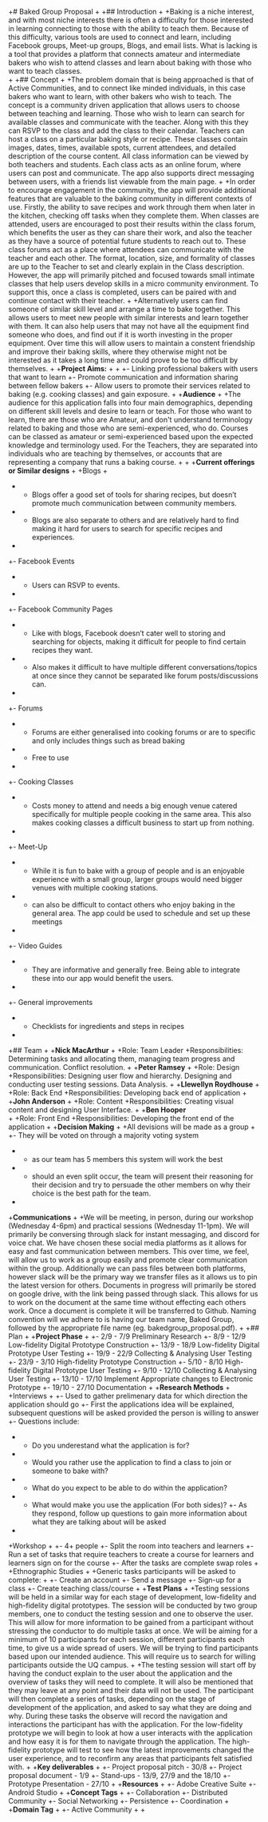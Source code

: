 +# Baked Group Proposal
 +
 +## Introduction
 +
 +Baking is a niche interest, and with most niche interests there is often a difficulty for those interested in learning connecting to those with the ability to teach them. Because of this difficulty, various tools are used to connect and learn, including Facebook groups, Meet-up groups, Blogs, and email lists. What is lacking is a tool that provides a platform that connects amateur and intermediate bakers who wish to attend classes and learn about baking with those who want to teach classes.                                                    
 +
 +## Concept
 +
 +The problem domain that is being approached is that of Active Communities, and to connect like minded individuals, in this case bakers who want to learn, with other bakers who wish to teach. The concept is a community driven application that allows users to choose between teaching and learning. Those who wish to learn can search for available classes and communicate with the teacher. Along with this they can RSVP to the class and add the class to their calendar.  Teachers can host a class on a particular baking style or recipe. These classes contain images, dates, times, available spots, current attendees, and detailed description of the course content. All class information can be viewed by both teachers and students.  Each class acts as an online forum, where users can post and communicate. The app also supports direct messaging between users, with a friends list viewable from the main page. 
 +
 +In order to encourage engagement in the community, the app will provide additional features that are valuable to the baking community in different contexts of use. Firstly, the ability to save recipes and work through them when later in the kitchen, checking off tasks when they complete them. When classes are attended, users are encouraged to post their results within the class forum, which benefits the user as they can share their work, and also the teacher as they have a source of potential future students to reach out to. These class forums act as a place where attendees can communicate with the teacher and each other.  The format, location, size, and formality of classes are up to the Teacher to set and clearly explain in the Class description. However, the app will primarily pitched and focused towards small intimate classes that help users develop skills in a micro community environment. To support this, once a class is completed, users can be paired with and continue contact with their teacher. 
 +
 +Alternatively users can find someone of similar skill level and arrange a time to bake together. This allows users to meet new people with similar interests and learn together with them. It can also help users that may not have all the equipment find someone who does, and find out if it is worth investing in the proper equipment. Over time this will allow users to maintain a constent friendship and improve their baking skills, where they otherwise might not be interested as it takes a long time and could prove to be too difficult by themselves. 
 +
 +**Project Aims:**
 +
 +
 +- Linking professional bakers with users that want to learn
 +- Promote communication and information sharing between fellow bakers
 +- Allow users to promote their services related to baking (e.g. cooking classes) and gain exposure.
 +
 +**Audience**
 +
 +The audience for this application falls into four main demographics, depending on different skill levels and desire to learn or teach. For those who want to learn, there are those who are Amateur, and don't understand terminology related to baking and those who are semi-experienced, who do. Courses can be classed as amateur or semi-experienced based upon the expected knowledge and terminology used. For the Teachers, they are separated into individuals who are teaching by themselves, or accounts that are representing a company that runs a baking course.
 +
 +
 +**Current offerings or Similar designs**
 +
 +Blogs
 +
 +  - Blogs offer a good set of tools for sharing recipes, but doesn’t promote much communication between community members.
 +  - Blogs are also separate to others and are relatively hard to find making it hard for users to search for specific recipes and experiences.
 +  
 +- Facebook Events
 +  - Users can RSVP to events.
 +  
 +- Facebook Community Pages
 +  - Like with blogs, Facebook doesn’t cater well to storing and searching for objects, making it difficult for people to find certain recipes they want.
 +  - Also makes it difficult to have multiple different conversations/topics at once since they cannot be separated like forum posts/discussions can. 
 +  
 +- Forums
 +  - Forums are either generalised into cooking forums or are to specific and only includes things such as bread baking
 +  - Free to use
 +  
 +- Cooking Classes
 +  - Costs money to attend and needs a big enough venue catered specifically for multiple people cooking in the same area. This also makes cooking classes a difficult business to start up from nothing.
 +  
 +- Meet-Up
 +  - While it is fun to bake with a group of people and is an enjoyable experience with a small group, larger groups would need bigger venues with multiple cooking stations.
 +  - can also be difficult to contact others who enjoy baking in the general area. The app could be used to schedule and set up these meetings
 +  
 +- Video Guides
 +  - They are informative and generally free. Being able to integrate these into our app would benefit the users.
 +  
 +- General improvements
 +  - Checklists for ingredients and steps in recipes
 +                                         
 +## Team 
 +
 +**Nick MacArthur**
 +
 +Role: Team Leader
 +Responsibilities: Determining tasks and allocating them, managing team progress and communication. Conflict resolution.
 +
 +**Peter Ramsey**
 +
 +Role: Design
 +Responsibilities: Designing user flow and hierarchy. Designing and conducting user testing sessions. Data Analysis.
 +
 +**Llewellyn Roydhouse**
 +
 +Role: Back End
 +Responsibilities: Developing back end of application
 +
 +**John Anderson**
 +
 +Role: Content
 +Responsibilities: Creating visual content and designing User Interface. 
 +
 +**Ben Hooper**    
 +
 +Role: Front End 
 +Responsibilities: Developing the front end of the application
 +
 +**Decision Making**
 +
 +All devisions will be made as a group
 +
 +- They will be voted on through a majority voting system
 +  - as our team has 5 members this system will work the best
 +  - should an even split occur, the team will present their reasoning for their decision and try to persuade the other members on why their choice is the best path for the team.                                                                               
 +
 +**Communications**
 +
 +We will be meeting, in person, during our workshop (Wednesday 4-6pm) and practical sessions (Wednesday 11-1pm). We will primarily be conversing through slack for instant messaging, and discord for voice chat. We have chosen these social media platforms as it allows for easy and fast communication between members. This over time, we feel, will allow us to work as a group easily and promote clear communication within the group. Additionally we can pass files between both platforms, however slack will be the primary way we transfer files as it allows us to pin the latest version for others. Documents in progress will primarily be stored on google drive, with the link being passed through slack. This allows for us to work on the document at the same time without effecting each others work. Once a document is complete it will be transferred to Github. Naming convention will we adhere to is having our team name, Baked Group, followed by the appropriate file name (eg. bakedgroup_proposal.pdf).
 +
 +## Plan
 +
 +**Project Phase**
 +
 +- 2/9 - 7/9 Preliminary Research 
 +- 8/9 - 12/9 Low-fidelity Digital Prototype Construction
 +- 13/9 - 18/9 Low-fidelity Digital Prototype User Testing
 +- 19/9 - 22/9 Collecting & Analysing User Testing
 +- 23/9 - 3/10 High-fidelity Prototype Construction
 +- 5/10 - 8/10 High-fidelity Digital Prototype User Testing
 +- 9/10 - 12/10 Collecting & Analysing User Testing
 +- 13/10 - 17/10 Implement Appropriate changes to Electronic Prototype
 +- 19/10 - 27/10 Documentation
 +
 +**Research Methods**
 +
 +Interviews
 +
 +- Used to gather prelimenary data for which direction the application should go
 +- First the applications idea will be explained, subsequent questions will be asked provided the person is willing to answer
 +- Questions include:
 +  - Do you underestand what the application is for?
 +  - Would you rather use the application to find a class to join or someone to bake with?
 +  - What do you expect to be able to do within the application?
 +  - What would make you use the application (For both sides)?
 +- As they respond, follow up questions to gain more information about what they are talking about will be asked
 +
 +Workshop
 +
 +- 4+ people
 +- Split the room into teachers and learners
 +- Run a set of tasks that require teachers to create a course for learners and learners sign on for the course
 +- After the tasks are complete swap roles
 +
 +Ethnographic Studies
 +
 +Generic tasks participants will be asked to complete:
 +
 +- Create an account
 +- Send a message
 +- Sign-up for a class
 +- Create teaching class/course
 +
 +**Test Plans** 
 +
 +Testing sessions will be held in a similar way for each stage of development, low-fidelity and high-fidelity digital prototypes. The session will be conducted by two group members, one to conduct the testing session and one to observe the user. This will allow for more information to be gained from a participant without stressing the conductor to do multiple tasks at once. We will be aiming for a minimum of 10 participants for each session, different participants each time, to give us a wide spread of users. We will be trying to find participants based upon our intended audience. This will require us to search for willing participants outside the UQ campus. 
 +
 +The testing session will start off by having the conduct explain to the user about the application and the overview of tasks they will need to complete. It will also be mentioned that they may leave at any point and their data will not be used. The participant will then complete a series of tasks, depending on the stage of development of the application, and asked to say what they are doing and why. During these tasks the observe will record the navigation and interactions the participant has with the application. For the low-fidelity prototype we will begin to look at how a user interacts with the application and how easy it is for them to navigate through the application. The high-fidelity prototype will test to see how the latest improvements changed the user experience, and to reconfirm any areas that participants felt satisfied with. 
 +
 +**Key deliverables**
 +
 +- Project proposal pitch - 30/8
 +- Project proposal document - 1/9
 +- Stand-ups - 13/9, 27/9 and the 18/10
 +- Prototype Presentation - 27/10
 +
 +**Resources**
 +
 +- Adobe Creative Suite
 +- Android Studio
 +
 +**Concept Tags**
 +
 +- Collaboration
 +- Distributed Community
 +- Social Networking
 +- Persistence
 +- Coordination
 +
 +**Domain Tag**
 +
 +- Active Community
 +
 +
